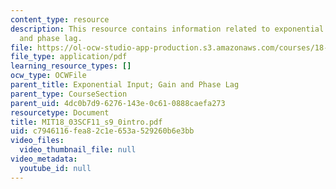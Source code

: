 ```yaml
---
content_type: resource
description: This resource contains information related to exponential input; gain
  and phase lag.
file: https://ol-ocw-studio-app-production.s3.amazonaws.com/courses/18-03sc-differential-equations-fall-2011/c7946116fea82c1e653a529260b6e3bb_MIT18_03SCF11_s9_0intro.pdf
file_type: application/pdf
learning_resource_types: []
ocw_type: OCWFile
parent_title: Exponential Input; Gain and Phase Lag
parent_type: CourseSection
parent_uid: 4dc0b7d9-6276-143e-0c61-0888caefa273
resourcetype: Document
title: MIT18_03SCF11_s9_0intro.pdf
uid: c7946116-fea8-2c1e-653a-529260b6e3bb
video_files:
  video_thumbnail_file: null
video_metadata:
  youtube_id: null
---
```

